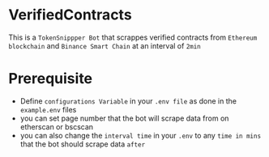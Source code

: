 # VerifiedContracts

This is a `TokenSnippper Bot` that scrappes verified contracts from `Ethereum blockchain` and  `Binance Smart Chain` at an interval of `2min`

# Prerequisite
- Define `configurations Variable` in your `.env file` as done in the `example.env` files
- you can set page number that the bot will scrape data from on etherscan or bscscan
- you can also change the `interval time` in your `.env` to any `time in mins` that the bot should scrape data `after` 
